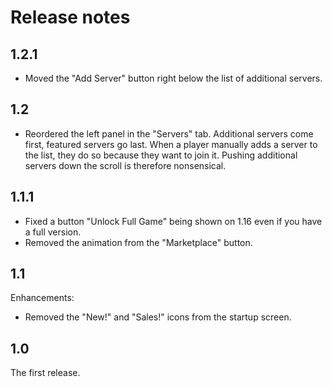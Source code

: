 # Release notes

## 1.2.1

* Moved the "Add Server" button right below the list of additional
  servers.

## 1.2

* Reordered the left panel in the "Servers" tab. Additional servers
  come first, featured servers go last. When a player manually adds a
  server to the list, they do so because they want to join it. Pushing
  additional servers down the scroll is therefore nonsensical.

## 1.1.1

* Fixed a button "Unlock Full Game" being shown on 1.16 even if you
  have a full version.
* Removed the animation from the "Marketplace" button.

## 1.1

Enhancements:

* Removed the "New!" and "Sales!" icons from the startup screen.

## 1.0

The first release.
